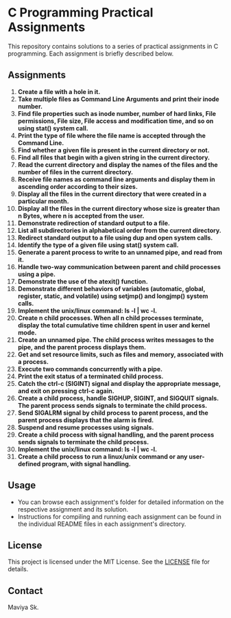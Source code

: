 # C Programming Practical Assignments

This repository contains solutions to a series of practical assignments in C programming. Each assignment is briefly described below.

## Assignments

1. **Create a file with a hole in it.**
2. **Take multiple files as Command Line Arguments and print their inode number.**
3. **Find file properties such as inode number, number of hard links, File permissions, File size, File access and modification time, and so on using stat() system call.**
4. **Print the type of file where the file name is accepted through the Command Line.**
5. **Find whether a given file is present in the current directory or not.**
6. **Find all files that begin with a given string in the current directory.**
7. **Read the current directory and display the names of the files and the number of files in the current directory.**
8. **Receive file names as command line arguments and display them in ascending order according to their sizes.**
9. **Display all the files in the current directory that were created in a particular month.**
10. **Display all the files in the current directory whose size is greater than n Bytes, where n is accepted from the user.**
11. **Demonstrate redirection of standard output to a file.**
12. **List all subdirectories in alphabetical order from the current directory.**
13. **Redirect standard output to a file using dup and open system calls.**
14. **Identify the type of a given file using stat() system call.**
15. **Generate a parent process to write to an unnamed pipe, and read from it.**
16. **Handle two-way communication between parent and child processes using a pipe.**
17. **Demonstrate the use of the atexit() function.**
18. **Demonstrate different behaviors of variables (automatic, global, register, static, and volatile) using setjmp() and longjmp() system calls.**
19. **Implement the unix/linux command: ls -l | wc -l.**
20. **Create n child processes. When all n child processes terminate, display the total cumulative time children spent in user and kernel mode.**
21. **Create an unnamed pipe. The child process writes messages to the pipe, and the parent process displays them.**
22. **Get and set resource limits, such as files and memory, associated with a process.**
23. **Execute two commands concurrently with a pipe.**
24. **Print the exit status of a terminated child process.**
25. **Catch the ctrl-c (SIGINT) signal and display the appropriate message, and exit on pressing ctrl-c again.**
26. **Create a child process, handle SIGHUP, SIGINT, and SIGQUIT signals. The parent process sends signals to terminate the child process.**
27. **Send SIGALRM signal by child process to parent process, and the parent process displays that the alarm is fired.**
28. **Suspend and resume processes using signals.**
29. **Create a child process with signal handling, and the parent process sends signals to terminate the child process.**
30. **Implement the unix/linux command: ls -l | wc -l.**
31. **Create a child process to run a linux/unix command or any user-defined program, with signal handling.**

## Usage

- You can browse each assignment's folder for detailed information on the respective assignment and its solution.
- Instructions for compiling and running each assignment can be found in the individual README files in each assignment's directory.

## License

This project is licensed under the MIT License. See the [LICENSE](LICENSE) file for details.

## Contact

Maviya Sk.
